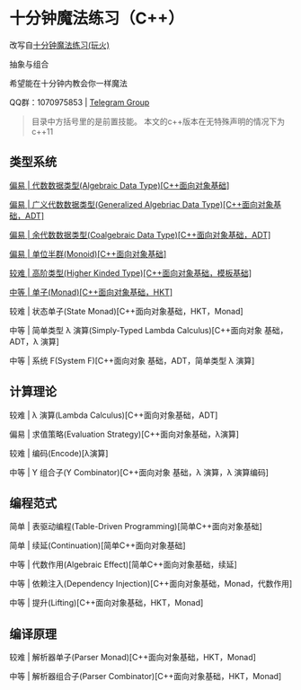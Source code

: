 # 十分钟魔法练习（C++）

改写自[十分钟魔法练习(玩火)](https://github.com/goldimax/magic-in-ten-mins)

抽象与组合

希望能在十分钟内教会你一样魔法

QQ群：1070975853 | 
[Telegram Group](https://t.me/joinchat/Gla40h2ZvlSrqImOMaMUEA)

> 目录中方括号里的是前置技能。
> 本文的c++版本在无特殊声明的情况下为c++11

## 类型系统

[偏易 | 代数数据类型(Algebraic Data Type)[C++面向对象基础]](doc/ADT.md)

[偏易 | 广义代数数据类型(Generalized Algebriac Data Type)[C++面向对象基础，ADT]](doc/GADT.md)

[偏易 | 余代数数据类型(Coalgebraic Data Type)[C++面向对象基础，ADT]](doc/CoData.md)

[偏易 | 单位半群(Monoid)[C++面向对象基础]](doc/Monoid.md)

[较难 | 高阶类型(Higher Kinded Type)[C++面向对象基础，模板基础]](doc/HKT.md)

[中等 | 单子(Monad)[C++面向对象基础，HKT]](doc/Monad.md)

较难 | 状态单子(State Monad)[C++面向对象基础，HKT，Monad]

中等 | 简单类型 λ 演算(Simply-Typed Lambda Calculus)[C++面向对象 基础，ADT，λ 演算]

中等 | 系统 F(System F)[C++面向对象 基础，ADT，简单类型 λ 演算]

## 计算理论

较难 | λ 演算(Lambda Calculus)[C++面向对象基础，ADT]

偏易 | 求值策略(Evaluation Strategy)[C++面向对象基础，λ演算] 

较难 | 编码(Encode)[λ演算]

中等 | Y 组合子(Y Combinator)[C++面向对象 基础，λ 演算，λ 演算编码]

## 编程范式

简单 | 表驱动编程(Table-Driven Programming)[简单C++面向对象基础]

简单 | 续延(Continuation)[简单C++面向对象基础]

中等 | 代数作用(Algebraic Effect)[简单C++面向对象基础，续延]

中等 | 依赖注入(Dependency Injection)[C++面向对象基础，Monad，代数作用]

中等 | 提升(Lifting)[C++面向对象基础，HKT，Monad]

## 编译原理

较难 | 解析器单子(Parser Monad)[C++面向对象基础，HKT，Monad]

中等 | 解析器组合子(Parser Combinator)[C++面向对象基础，HKT，Monad]
